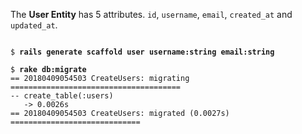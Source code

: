 The **User Entity** has 5 attributes. `id`, `username`, `email`, `created_at` and `updated_at`.

<pre><code>
$ <b>rails generate scaffold user username:string email:string</b>

$ <b>rake db:migrate</b>
== 20180409054503 CreateUsers: migrating ======================================
-- create_table(:users)
   -> 0.0026s
== 20180409054503 CreateUsers: migrated (0.0027s) =============================
</pre></code>

